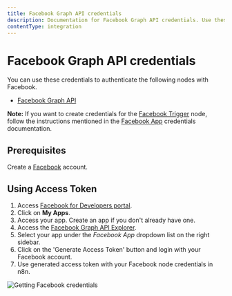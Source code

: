 ```yaml
---
title: Facebook Graph API credentials
description: Documentation for Facebook Graph API credentials. Use these credentials to authenticate Facebook Graph API in n8n, a workflow automation platform.
contentType: integration
---
```


# Facebook Graph API credentials

You can use these credentials to authenticate the following nodes with Facebook.

- [Facebook Graph API](/integrations/builtin/app-nodes/n8n-nodes-base.facebookgraphapi/)

**Note:** If you want to create credentials for the [Facebook Trigger](/integrations/builtin/trigger-nodes/n8n-nodes-base.facebooktrigger/) node, follow the instructions mentioned in the [Facebook App](/integrations/builtin/credentials/facebookapp/) credentials documentation.

## Prerequisites

Create a [Facebook](https://www.facebook.com/) account.

## Using Access Token

1. Access [Facebook for Developers portal](https://developers.facebook.com/).
2. Click on **My Apps**.
3. Access your app. Create an app if you don't already have one.
4. Access the [Facebook Graph API Explorer](https://developers.facebook.com/tools/explorer/).
5. Select your app under the *Facebook App* dropdown list on the right sidebar.
6. Click on the 'Generate Access Token' button and login with your Facebook account.
6. Use generated access token with your Facebook node credentials in n8n.

![Getting Facebook credentials](/_images/integrations/builtin/credentials/facebookgraphapi/using-access-token.gif)

